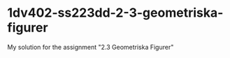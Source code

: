 1dv402-ss223dd-2-3-geometriska-figurer
======================================

My solution for the assignment "2.3 Geometriska Figurer"
